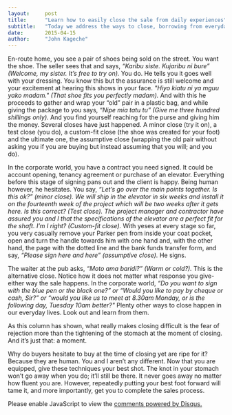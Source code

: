 ```yaml
---
layout:     post
title:      "Learn how to easily close the sale from daily experiences"
subtitle:   "Today we address the ways to close, borrowing from everyday experiences"
date:       2015-04-15
author:     "John Kageche"
---
```


<p>En-route home, you see a pair of shoes being sold on the street. You want the shoe. The seller sees that and says, <i>“Karibu siste. Kujaribu ni bure” (Welcome, my sister. It’s free to try on).</i> You do. He tells you it goes well with your dressing. You know this but the assurance is still welcome and your excitement at hearing this shows in your face. <i>"Hiyo kiatu ni ya mguu yako madam." (That shoe fits you perfectly madam).</i> And with this he proceeds to gather and wrap your “old” pair in a plastic bag, and while giving the package to you says, <i>“Nipe mia tatu tu” (Give me three hundred shillings only).</i> And you find yourself reaching for the purse and giving him the money. Several closes have just happened. A minor close (try it on), a test close (you do), a custom-fit close (the shoe was created for your foot) and the ultimate one, the assumptive close (wrapping the old pair without asking you if you are buying but instead assuming that you will; and you do).</p>

<p>In the corporate world, you have a contract you need signed. It could be account opening, tenancy agreement or purchase of an elevator. Everything before this stage of signing pans out and the client is happy. Being human however, he hesitates. You say, <i>“Let’s go over the main points together. Is this ok?” (minor close). We will ship in the elevator in six weeks and install it on the fourteenth week of the project which will be two weeks after it gets here. Is this correct? (Test close). The project manager and contractor have assured you and I that the specifications of the elevator are a perfect fit for the shaft. I’m I right? (Custom-fit close).</i> With yeses at every stage so far, you very casually remove your Parker pen from inside your coat pocket, open and turn the handle towards him with one hand and, with the other hand, the page with the dotted line and the bank funds transfer form, and say, <i>“Please sign here and here” (assumptive close).</i> He signs.</p>

<p>The waiter at the pub asks, <i>“Moto ama baridi?” (Warm or cold?).</i> This is the alternative close. Notice how it does not matter what response you give- either way the sale happens. In the corporate world, <i>“Do you want to sign with the blue pen or the black one?” or “Would you like to pay by cheque or cash, Sir?” or “would you like us to meet at 8.30am Monday, or is the following day, Tuesday 10am better?"</i> Plenty other ways to close happen in our everyday lives. Look out and learn from them.</p>

<p>As this column has shown, what really makes closing difficult is the fear of rejection more than the tightening of the stomach at the moment of closing. And it’s just that: a moment.</p>

<p>Why do buyers hesitate to buy at the time of closing yet are ripe for it? Because they are human. You and I aren’t any different. Now that you are equipped, give these techniques your best shot. The knot in your stomach won’t go away when you do; it’ll still be there. It never goes away no matter how fluent you are. However, repeatedly putting your best foot forward will tame it, and more importantly, get you to complete the sales process.</p>

<div id="disqus_thread"></div>
<script type="text/javascript">
    /* * * CONFIGURATION VARIABLES * * */
    var disqus_shortname = 'lendmeyourears';
    var disqus_identifier = '2015-04-15';
    
    /* * * DON'T EDIT BELOW THIS LINE * * */
    (function() {
        var dsq = document.createElement('script'); dsq.type = 'text/javascript'; dsq.async = true;
        dsq.src = '//' + disqus_shortname + '.disqus.com/embed.js';
        (document.getElementsByTagName('head')[0] || document.getElementsByTagName('body')[0]).appendChild(dsq);
    })();
</script>
<noscript>Please enable JavaScript to view the <a href="https://disqus.com/?ref_noscript" rel="nofollow">comments powered by Disqus.</a></noscript>
<script type="text/javascript"><!--
//<![CDATA[
	twatchData = 'page='+encodeURIComponent( window.location );
	if( typeof document.referrer != 'undefined' && document.referrer != '' ) {
		twatchData += '&ref='+encodeURIComponent( document.referrer );
	}
	twatchData += '&no_cookies=true';
	if( typeof screen.width != 'undefined' ) {
		twatchData += '&resolution='+screen.width+'x'+screen.height;
	}
	document.write('<scr'+'ipt type="text/javascript" '+
	'src="http://www.lendmeyourears.co.ke/twatch/remote/js_logger.php?'+twatchData+'">'+
	'</scr'+'ipt>');
//]]>
//--></script>